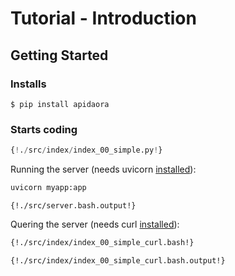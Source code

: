 # Tutorial - Introduction

## Getting Started

### Installs

```
$ pip install apidaora
```

### Starts coding

```python
{!./src/index/index_00_simple.py!}
```

Running the server (needs uvicorn [installed](https://www.uvicorn.org)):

```bash
uvicorn myapp:app
```

```
{!./src/server.bash.output!}
```

Quering the server (needs curl [installed](https://curl.haxx.se/docs/install.html)):

```bash
{!./src/index/index_00_simple_curl.bash!}
```

```
{!./src/index/index_00_simple_curl.bash.output!}
```
